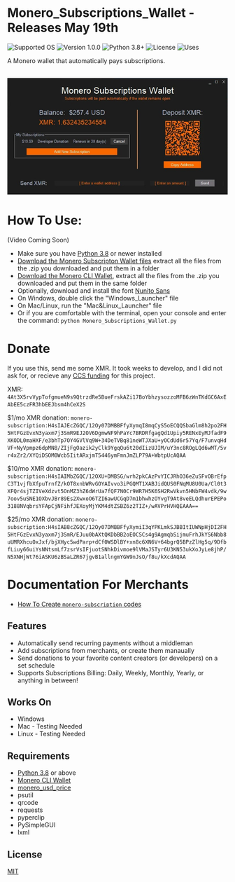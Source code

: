 # Monero_Subscriptions_Wallet - Releases May 19th
![Supported OS](https://img.shields.io/badge/Supported%20OS-Windows%20/%20Mac%20/%20Linux-blueviolet.svg)
![Version 1.0.0](https://img.shields.io/badge/Version-1.0.0-blue.svg)
![Python 3.8+](https://img.shields.io/badge/Python-3.8+-brightgreen.svg)
![License](https://img.shields.io/badge/License-MIT-yellow.svg)
![Uses](https://img.shields.io/badge/Uses-Monero%20RPC-orange.svg)

A Monero wallet that automatically pays subscriptions.

<p align="center">
  <br><img src="Example.jpg" alt="Description of the photo"><br>
</p>


# How To Use:

(Video Coming Soon)

* Make sure you have [Python 3.8](https://www.python.org/downloads/) or newer installed
* [Download the Monero Subscripton Wallet files](https://github.com/lukeprofits/Monero_Subscriptions_Wallet/archive/refs/heads/main.zip) extract all the files from the .zip you downloaded and put them in a folder
* [Download the Monero CLI Wallet](https://www.getmonero.org/downloads/#cli), extract all the files from the .zip you downloaded and put them in the same folder
* Optionally, download and install the font [Nunito Sans](https://fonts.google.com/specimen/Nunito+Sans)
* On Windows, double click the "Windows_Launcher" file
* On Mac/Linux, run the "Mac&Linux_Launcher" file 
* Or if you are comfortable with the terminal, open your console and enter the command: `python Monero_Subscriptions_Wallet.py`


# Donate
If you use this, send me some XMR. It took weeks to develop, and I did not ask for, or recieve any [CCS funding](https://ccs.getmonero.org/) for this project.

XMR: `4At3X5rvVypTofgmueN9s9QtrzdRe5BueFrskAZi17BoYbhzysozzoMFB6zWnTKdGC6AxEAbEE5czFR3hbEEJbsm4hCeX2S`


$1/mo XMR donation: `monero-subscription:H4sIAJEcZGQC/12Oy07DMBBFfyXymqI8mqCyS5oECQQSbaGlm8h2po2FH5HtFGzEvxN3yaxm7j3SmR9EJ2OV6DgmwNF9hPaYc7BRDRfgagQd1Upiy5RENxEyMJfadF9XKODL0maHXF/e3bhTp7OY4GVlVq9W+34DeTVBq81neWTJXaU+yOCdUd6r57Yq/F7unvqHdVF+NyVpmpz6dpMN8/ZIjFgOazik2yClk9YgqQu6t20dIizUJIM/uY3nc8ROgLQd6wMT/5vr4xZr2/XYQiDSOM0Wcb5IitARxjmT5446ymFmnJmZLP79A+WbtpUcAQAA`


$10/mo XMR donation: `monero-subscription:H4sIAIMbZGQC/12OXU+DMBSG/wrh2pkCAzPvYICJRhO36eZuSFvOBrEfpC3T1vjfbXfpuTrnfZ/kOT8xnbWRvGOYAIvvo3iPGQMT1XABJidQUS0FNqMU8U0Ua/Cl0t3XFQr4sjTZIVeXdzvt5OnMZ3hZ6dWrUa7fQF7N0Cr9WR7H5K6SH2RwVkvn5HNbFW4vdk/9w7oov5uSNE1OXbvJBr89Es2XwxoO6TZI6awUCGqD7m1bhwhzOYvgT9At8veELQdhurEPEPo3188NVqbrsYFApCjNFihfJEXoyMjYKM4dtZSBZ6z2TIZ+/wAVPrHVHQEAAA==`


$25/mo XMR donation: `monero-subscription:H4sIAB8cZGQC/12Oy07DMBBFfyXymiI3qYPKLmkSJBBItIUWNpHjDI2FH5HtFGzEvxN3yaxm7j3SmR/EJuu0bAXtQKDbBB2oEOCSCs4g9AgmqbSijmuFrhJkYS6Nbb8uUMRXhcuOxJxf/bjXHyc5wdParp+dCf0WSDlBY+xn8c6XN6V+64bgrQ5BPzZlHg5q/9DfbfLiuy66uiYsNNtsmLf7zsrVsIFjuotSNhkDivmoe9lVMaJSTyr6U3KN53ukXoJyLe8jhP/N5XNHjWt76iASKU6zBSaLZR67jgvB1allngmYGW9nJsO/f8u/kXcdAQAA`


# Documentation For Merchants
* [How To Create `monero-subscription` codes](https://github.com/lukeprofits/Monero_Subscriptions_Standard)


## Features
* Automatically send recurring payments without a middleman
* Add subscriptions from merchants, or create them manaually
* Send donations to your favorite content creators (or developers) on a set schedule
* Supports Subscriptions Billing: Daily, Weekly, Monthly, Yearly, or anything in between!


## Works On
- Windows
- Mac - Testing Needed
- Linux - Testing Needed


## Requirements
* [Python 3.8](https://www.python.org/downloads/) or above
* [Monero CLI Wallet](https://www.getmonero.org/downloads/#cli)
* [monero_usd_price](https://github.com/lukeprofits/Monero-USD-Price)
* psutil
* qrcode
* requests
* pyperclip
* PySimpleGUI
* lxml


## License
[MIT](https://github.com/Equim-chan/vanity-monero/blob/master/LICENSE)
